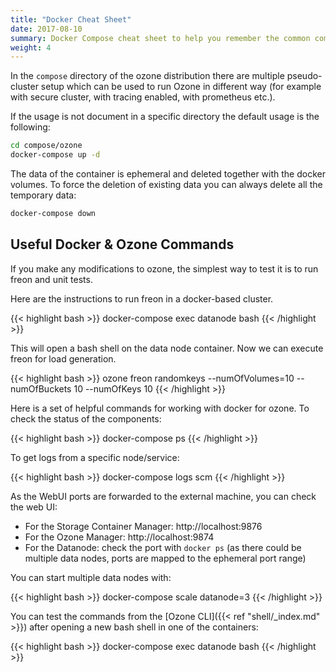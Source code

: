 ```yaml
---
title: "Docker Cheat Sheet"
date: 2017-08-10
summary: Docker Compose cheat sheet to help you remember the common commands to control an Ozone cluster running on top of Docker.
weight: 4
---
```


<!---
  Licensed to the Apache Software Foundation (ASF) under one or more
  contributor license agreements.  See the NOTICE file distributed with
  this work for additional information regarding copyright ownership.
  The ASF licenses this file to You under the Apache License, Version 2.0
  (the "License"); you may not use this file except in compliance with
  the License.  You may obtain a copy of the License at

      http://www.apache.org/licenses/LICENSE-2.0

  Unless required by applicable law or agreed to in writing, software
  distributed under the License is distributed on an "AS IS" BASIS,
  WITHOUT WARRANTIES OR CONDITIONS OF ANY KIND, either express or implied.
  See the License for the specific language governing permissions and
  limitations under the License.
-->

In the `compose` directory of the ozone distribution there are multiple pseudo-cluster setup which can be used to run Ozone in different way (for example with secure cluster, with tracing enabled, with prometheus etc.).

If the usage is not document in a specific directory the default usage is the following:

```bash
cd compose/ozone
docker-compose up -d
```

The data of the container is ephemeral and deleted together with the docker volumes. To force the deletion of existing data you can always delete all the temporary data:

```bash
docker-compose down
```

## Useful Docker & Ozone Commands

If you make any modifications to ozone, the simplest way to test it is to run freon and unit tests.

Here are the instructions to run freon in a docker-based cluster.

{{< highlight bash >}}
docker-compose exec datanode bash
{{< /highlight >}}

This will open a bash shell on the data node container.
Now we can execute freon for load generation.

{{< highlight bash >}}
ozone freon randomkeys --numOfVolumes=10 --numOfBuckets 10 --numOfKeys 10
{{< /highlight >}}

Here is a set of helpful commands for working with docker for ozone.
To check the status of the components:

{{< highlight bash >}}
docker-compose ps
{{< /highlight >}}

To get logs from a specific node/service:

{{< highlight bash >}}
docker-compose logs scm
{{< /highlight >}}


As the WebUI ports are forwarded to the external machine, you can check the web UI:

* For the Storage Container Manager: http://localhost:9876
* For the Ozone Manager: http://localhost:9874
* For the Datanode: check the port with `docker ps` (as there could be multiple data nodes, ports are mapped to the ephemeral port range)

You can start multiple data nodes with:

{{< highlight bash >}}
docker-compose scale datanode=3
{{< /highlight >}}

You can test the commands from the [Ozone CLI]({{< ref "shell/_index.md" >}}) after opening a new bash shell in one of the containers:

{{< highlight bash >}}
docker-compose exec datanode bash
{{< /highlight >}}
